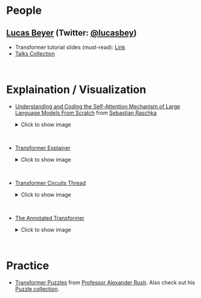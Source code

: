 # People

## [Lucas Beyer](https://lucasb.eyer.be/#home) (Twitter: [@lucasbey](https://x.com/giffmana))
- Transformer tutorial slides (must-read): [Link](http://lucasb.eyer.be/transformer)
- [Talks Collection](https://lucasb.eyer.be/snips/talks.html)


<br />

# Explaination / Visualization
- [Understanding and Coding the Self-Attention Mechanism of Large Language Models From Scratch](https://sebastianraschka.com/blog/2023/self-attention-from-scratch.html) from [Sebastian Raschka](https://sebastianraschka.com/)
    <details><summary>Click to show image</summary> 

    ![alt text](src/Sebastian_Raschka_1.png)
    </details>

<br />

- [Transformer Explainer](https://poloclub.github.io/transformer-explainer/)
    <details><summary>Click to show image</summary>

    ![alt text](src/image.png)
    </details>

<br />

- [Transformer Circuits Thread](https://transformer-circuits.pub/)
    <details><summary>Click to show image</summary> 

    ![alt text](src/image-1.png) 
    </details>

<br />

- [The Annotated Transformer](https://nlp.seas.harvard.edu/annotated-transformer/)
    <details><summary>Click to show image</summary> 

    ![alt text](src/image-2.png)
    </details>

<br />

# Practice
- [Transformer Puzzles](https://github.com/srush/Transformer-Puzzles) from [Professor Alexander Rush](https://rush-nlp.com/). Also check out his [Puzzle collection](https://github.com/srush?tab=repositories&q=Puzzles&type=&language=&sort=).
